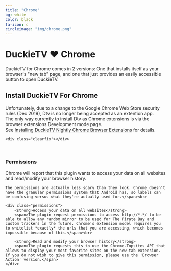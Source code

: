 ```yaml
---
title: "Chrome"
bg: white
color: black
fa-icon: c
circleimage: "img/chrome.png"
---
```


# DuckieTV ♥ Chrome


DuckieTV for Chrome comes in 2 versions: One that installs itself as your browser's "new tab" page, and one that just provides an easily accessible button to open DuckieTV.

<div id="chrome-downloads">
	<h2>Install DuckieTV For Chrome</h2>
    <span>Unfortunately, due to a change to the Google Chrome Web Store security rules (Dec 2019), Dtv is no longer being accepted as an extention app.<br>
	The only way currently to install Dtv as Chrome extensions is via the browser extensions Development mode page.<br>
	See <a href="https://github.com/SchizoDuckie/DuckieTV/wiki/How-to-Install-a-Development-version-of-the-DuckieTV-Chrome-Browser-Extension-NIGHTLY" target="_blank">Installing DuckieTV Nightly Chrome Browser Extensions</a> for details.</span>

	<div class="clearfix"></div>
</div>
<br>
<div id="permissions">
	<h3>Permissions</h3>
	<span>Chrome will report that this plugin wants to access your data on all websites and read/modify your browser history.<br>

	The permissions are actually less scary than they look. Chrome doesn't have the granular permissions system that Android has, so labels can be confusing versus what they're actually used for.</span><br>

	<div class="permissions">
		<strong>Access your data on all websites</strong>
		<span>The plugin request permissions to access http://*.*/ to be able to allow any random mirror to be used for The Pirate Bay and custom trackers in the future. Chrome's extension model requires you to whitelist *exactly* the urls that you are accessing, which becomes impossible because of this.</span><br>

		<strong>Read and modify your browser history</strong>
		<span>The plugin requests this to use the Chrome.Topsites API that allows to display your most favorite sites on the new tab extension. If you do not wish to give this permission, please use the 'Browser Action' version.</span>
	</div>
</div>